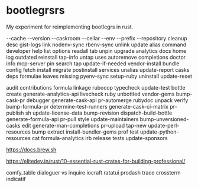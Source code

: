 # bootlegrsrs
My experiment for reimplementing bootlegrs in rust.

--cache
--version
--caskroom
--cellar
--env
--prefix
--repository
cleanup
desc
gist-logs
link
nodenv-sync
rbenv-sync
unlink
update
alias
command
developer
help
list
options
readall
tab
unpin
upgrade
analytics
docs
home
log
outdated
reinstall
tap-info
untap
uses
autoremove
completions
doctor
info
mcp-server
pin
search
tap
update-if-needed
vendor-install
bundle
config
fetch
install
migrate
postinstall
services
unalias
update-report
casks
deps
formulae
leaves
missing
pyenv-sync
setup-ruby
uninstall
update-reset


audit
contributions
formula
linkage
rubocop
typecheck
update-test
bottle
create
generate-analytics-api
livecheck
ruby
unbottled
vendor-gems
bump-cask-pr
debugger
generate-cask-api
pr-automerge
rubydoc
unpack
verify
bump-formula-pr
determine-test-runners
generate-cask-ci-matrix
pr-publish
sh
update-license-data
bump-revision
dispatch-build-bottle
generate-formula-api
pr-pull
style
update-maintainers
bump-unversioned-casks
edit
generate-man-completions
pr-upload
tap-new
update-perl-resources
bump
extract
install-bundler-gems
prof
test
update-python-resources
cat
formula-analytics
irb
release
tests
update-sponsors

  https://docs.brew.sh

https://elitedev.in/rust/10-essential-rust-crates-for-building-professional/

comfy_table
dialoguer vs inquire
iocraft
ratatui
prodash
trace
crossterm
indicatif
